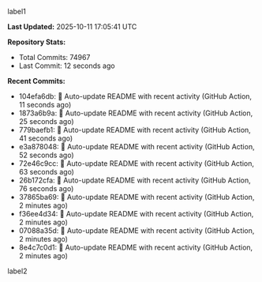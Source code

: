 
label1 
<!-- ACTIVITY_START -->
**Last Updated:** 2025-10-11 17:05:41 UTC

**Repository Stats:**
- Total Commits: 74967
- Last Commit: 12 seconds ago

**Recent Commits:**
- 104efa6db: 🤖 Auto-update README with recent activity (GitHub Action, 11 seconds ago)
- 1873a6b9a: 🤖 Auto-update README with recent activity (GitHub Action, 25 seconds ago)
- 779baefb1: 🤖 Auto-update README with recent activity (GitHub Action, 41 seconds ago)
- e3a878048: 🤖 Auto-update README with recent activity (GitHub Action, 52 seconds ago)
- 72e46c9cc: 🤖 Auto-update README with recent activity (GitHub Action, 63 seconds ago)
- 26b172cfa: 🤖 Auto-update README with recent activity (GitHub Action, 76 seconds ago)
- 37865ba69: 🤖 Auto-update README with recent activity (GitHub Action, 2 minutes ago)
- f36ee4d34: 🤖 Auto-update README with recent activity (GitHub Action, 2 minutes ago)
- 07088a35d: 🤖 Auto-update README with recent activity (GitHub Action, 2 minutes ago)
- 8e4c7c0d1: 🤖 Auto-update README with recent activity (GitHub Action, 2 minutes ago)
<!-- ACTIVITY_END -->

label2
